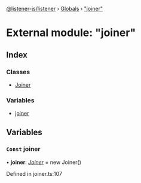 [@listener-js/listener](../README.md) › [Globals](../globals.md) › ["joiner"](_joiner_.md)

# External module: "joiner"


## Index

### Classes

* [Joiner](../classes/_joiner_.joiner.md)

### Variables

* [joiner](_joiner_.md#const-joiner)

## Variables

### `Const` joiner

• **joiner**: *[Joiner](../classes/_joiner_.joiner.md)* =  new Joiner()

Defined in joiner.ts:107